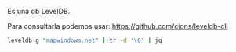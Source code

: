 Es una db LevelDB.

Para consultarla podemos usar:
https://github.com/cions/leveldb-cli

```bash
leveldb g "mapwindows.net" | tr -d '\0' | jq
```
